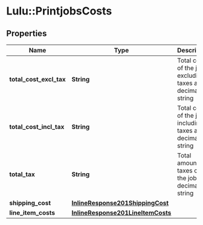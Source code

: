 # Lulu::PrintjobsCosts

## Properties
Name | Type | Description | Notes
------------ | ------------- | ------------- | -------------
**total_cost_excl_tax** | **String** | Total costs of the job excluding taxes as a decimal string | [optional] 
**total_cost_incl_tax** | **String** | Total costs of the job including taxes as a decimal string | [optional] 
**total_tax** | **String** | Total amount of taxes on the job as a decimal string | [optional] 
**shipping_cost** | [**InlineResponse201ShippingCost**](InlineResponse201ShippingCost.md) |  | [optional] 
**line_item_costs** | [**InlineResponse201LineItemCosts**](InlineResponse201LineItemCosts.md) |  | [optional] 


